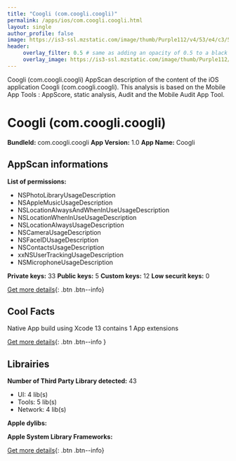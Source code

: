 ```yaml
---
title: "Coogli (com.coogli.coogli)"
permalink: /apps/ios/com.coogli.coogli.html
layout: single
author_profile: false
image: https://is3-ssl.mzstatic.com/image/thumb/Purple112/v4/53/e4/c3/53e4c3ff-08fc-a61a-a5a6-356ed722a19c/AppIcon-0-0-1x_U007emarketing-0-0-0-7-0-0-sRGB-0-0-0-GLES2_U002c0-512MB-85-220-0-0.png/512x512bb.jpg
header: 
     overlay_filter: 0.5 # same as adding an opacity of 0.5 to a black background
     overlay_image: https://is3-ssl.mzstatic.com/image/thumb/Purple112/v4/53/e4/c3/53e4c3ff-08fc-a61a-a5a6-356ed722a19c/AppIcon-0-0-1x_U007emarketing-0-0-0-7-0-0-sRGB-0-0-0-GLES2_U002c0-512MB-85-220-0-0.png/512x512bb.jpg
---
```

Coogli (com.coogli.coogli) AppScan description of the content of the iOS application Coogli (com.coogli.coogli). This analysis is based on the Mobile App Tools : AppScore, static analysis, Audit and the Mobile Audit App Tool.

# Coogli (com.coogli.coogli)

**BundleId:** com.coogli.coogli
**App Version:** 1.0
**App Name:** Coogli


## AppScan informations 

**List of permissions:** 
- NSPhotoLibraryUsageDescription
- NSAppleMusicUsageDescription
- NSLocationAlwaysAndWhenInUseUsageDescription
- NSLocationWhenInUseUsageDescription
- NSLocationAlwaysUsageDescription
- NSCameraUsageDescription
- NSFaceIDUsageDescription
- NSContactsUsageDescription
- xxNSUserTrackingUsageDescription
- NSMicrophoneUsageDescription
  
  
**Private keys:** 33
**Public keys:** 5
**Custom keys:** 12
**Low securit keys:** 0
  
[Get more details](/pricing.html){: .btn .btn--info}

## Cool Facts

Native App
build using Xcode 13
contains 1 App extensions
  
[Get more details](/pricing.html){: .btn .btn--info }

## Librairies 
**Number of Third Party Library detected:** 43
- UI: 4 lib(s)
- Tools: 5 lib(s)
- Network: 4 lib(s)


**Apple dylibs:**


**Apple System Library Frameworks:**


  
[Get more details](/pricing.html){: .btn .btn--info}

